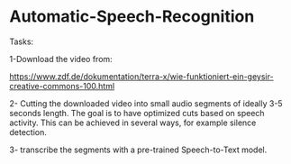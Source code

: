 # Automatic-Speech-Recognition
Tasks:

1-Download the video from:

https://www.zdf.de/dokumentation/terra-x/wie-funktioniert-ein-geysir-creative-commons-100.html

2- Cutting the downloaded video into small audio segments of ideally 3-5 seconds length.
The goal is to have optimized cuts based on speech activity. This can be achieved in several ways, for
example silence detection.

3- transcribe the segments with a pre-trained Speech-to-Text model.

